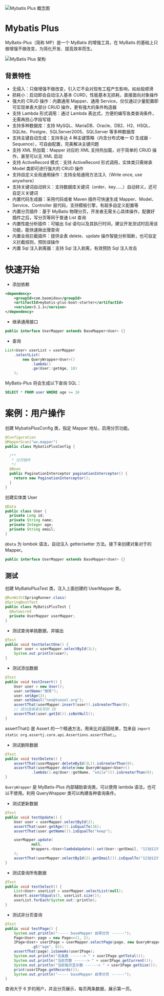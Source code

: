 ![Mybatis Plus 概念图](https://s2.ax1x.com/2019/12/16/Q4ASun.png)

# Mybatis Plus

MyBatis-Plus（简称 MP）是一个 MyBatis 的增强工具，在 MyBatis 的基础上只做增强不做改变，为简化开发、提高效率而生。

![MyBatis Plus 架构](https://s2.ax1x.com/2019/12/16/Q4Ayvj.md.png)

## 背景特性

- 无侵入：只做增强不做改变，引入它不会对现有工程产生影响，如丝般顺滑
- 损耗小：启动即会自动注入基本 CURD，性能基本无损耗，直接面向对象操作
- 强大的 CRUD 操作：内置通用 Mapper、通用 Service，仅仅通过少量配置即可实现单表大部分 CRUD 操作，更有强大的条件构造器
- 支持 Lambda 形式调用：通过 Lambda 表达式，方便的编写各类查询条件，无需再担心字段写错
- 支持多种数据库：支持 MySQL、MariaDB、Oracle、DB2、H2、HSQL、SQLite、Postgre、SQLServer2005、SQLServer 等多种数据库
- 支持主键自动生成：支持多达 4 种主键策略（内含分布式唯一 ID 生成器 - Sequence），可自由配置，完美解决主键问题
- 支持 XML 热加载：Mapper 对应的 XML 支持热加载，对于简单的 CRUD 操作，甚至可以无 XML 启动
- 支持 ActiveRecord 模式：支持 ActiveRecord 形式调用，实体类只需继承 Model 类即可进行强大的 CRUD 操作
- 支持自定义全局通用操作：支持全局通用方法注入（Write once, use anywhere）
- 支持关键词自动转义：支持数据库关键词（order、key……）自动转义，还可自定义关键词
- 内置代码生成器：采用代码或者 Maven 插件可快速生成 Mapper、Model、Service、Controller 层代码，支持模板引擎，有超多自定义配置等
- 内置分页插件：基于 MyBatis 物理分页，开发者无需关心具体操作，配置好插件之后，写分页等同于普通 List 查询
- 内置性能分析插件：可输出 Sql 语句以及其执行时间，建议开发测试时启用该功能，能快速揪出慢查询
- 内置全局拦截插件：提供全表 delete、update 操作智能分析阻断，也可自定义拦截规则，预防误操作
- 内置 Sql 注入剥离器：支持 Sql 注入剥离，有效预防 Sql 注入攻击

# 快速开始

- 添加依赖

```xml
<dependency>
    <groupId>com.baomidou</groupId>
    <artifactId>mybatis-plus-boot-starter</artifactId>
    <version>3.1.1</version>
</dependency>
```

- 继承通用接口

```java
public interface UserMapper extends BaseMapper<User> {}
```

- 查询

```java
List<User> userList = userMapper
    .selectList(
        new QueryWrapper<User>()
            .lambda()
            .ge(User::getAge, 18)
    );
```

MyBatis-Plus 将会生成以下查询 SQL：

```sql
SELECT * FROM user WHERE age >= 18
```

# 案例：用户操作

创建 MybatisPlusConfig 类，指定 Mapper 地址，启用分页功能。

```java
@Configuration
@MapperScan("wx.mapper")
public class MybatisPlusConfig {

  /**
   * 分页插件
   */
  @Bean
  public PaginationInterceptor paginationInterceptor() {
    return new PaginationInterceptor();
  }
}
```

创建实体类 User

```java
@Data
public class User {
  private Long id;
  private String name;
  private Integer age;
  private String email;
}
```

`@Data` 为 lombok 语法，自动注入 getter/setter 方法。接下来创建对象对于的 Mapper。

```java
public interface UserMapper extends BaseMapper<User> {}
```

## 测试

创建 MyBatisPlusTest 类，注入上面创建的 UserMapper 类。

```java
@RunWith(SpringRunner.class)
@SpringBootTest
public class MyBatisPlusTest {
  @Autowired
  private UserMapper userMapper;
}
```

- 测试查询单挑数据，并输出

```java
@Test
public void testSelectOne() {
    User user = userMapper.selectById(1L);
    System.out.println(user);
}
```

- 测试添加数据

```java
@Test
public void testInsert() {
    User user = new User();
    user.setName("微笑");
    user.setAge(3);
    user.setEmail("neo@tooool.org");
    assertThat(userMapper.insert(user)).isGreaterThan(0);
    // 成功直接拿会写的 ID
    assertThat(user.getId()).isNotNull();
}
```

assertThat() 是 Assert 的一个精通方法，用来比对返回结果，包来自 `import static org.assertj.core.api.Assertions.assertThat;`。

- 测试删除数据

```java
@Test
public void testDelete() {
    assertThat(userMapper.deleteById(3L)).isGreaterThan(0);
    assertThat(userMapper.delete(new QueryWrapper<User>()
            .lambda().eq(User::getName, "smile"))).isGreaterThan(0);
}
```

`QueryWrapper` 是 MyBatis-Plus 内部辅助查询类，可以使用 lambda 语法，也可以不使用。利用 QueryWrapper 类可以构建各种查询条件。

- 测试更新数据

```java
@Test
public void testUpdate() {
    User user = userMapper.selectById(2);
    assertThat(user.getAge()).isEqualTo(36);
    assertThat(user.getName()).isEqualTo("keep");

    userMapper.update(
            null,
            Wrappers.<User>lambdaUpdate().set(User::getEmail, "123@123").eq(User::getId, 2)
    );
    assertThat(userMapper.selectById(2).getEmail()).isEqualTo("123@123");
}
```

- 测试查询所有数据

```java
@Test
public void testSelect() {
    List<User> userList = userMapper.selectList(null);
    Assert.assertEquals(5, userList.size());
    userList.forEach(System.out::println);
}
```

- 测试非分页查询

```java
@Test
public void testPage() {
    System.out.println("----- baseMapper 自带分页 ------");
    Page<User> page = new Page<>(1, 2);
    IPage<User> userIPage = userMapper.selectPage(page, new QueryWrapper<User>()
            .gt("age", 6));
    assertThat(page).isSameAs(userIPage);
    System.out.println("总条数 ------> " + userIPage.getTotal());
    System.out.println("当前页数 ------> " + userIPage.getCurrent());
    System.out.println("当前每页显示数 ------> " + userIPage.getSize());
    print(userIPage.getRecords());
    System.out.println("----- baseMapper 自带分页 ------");
}
```

查询大于 6 岁的用户，并且分页展示，每页两条数据，展示第一页。
